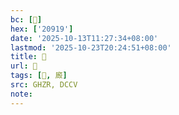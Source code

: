 ```yaml
---
bc: [𠤙]
hex: ['20919']
date: '2025-10-13T11:27:34+08:00'
lastmod: '2025-10-23T20:24:51+08:00'
title: 󰘞
url: 󰘞
tags: [𢋁, 廄]
src: GHZR, DCCV
note:
---
```

